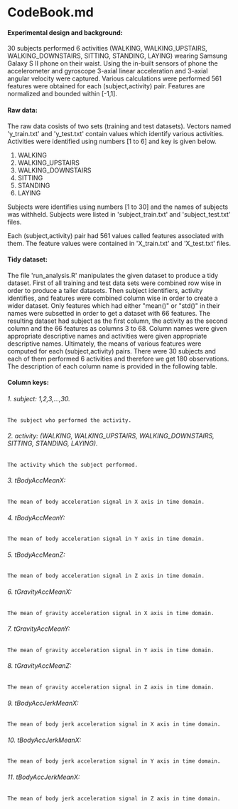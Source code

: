 # CodeBook.md

#### Experimental design and background:
30 subjects performed 6 activities (WALKING, WALKING_UPSTAIRS, WALKING_DOWNSTAIRS, SITTING, STANDING, LAYING) wearing Samsung Galaxy S II phone on their waist. Using the in-built sensors of phone the accelerometer and gyroscope 3-axial linear acceleration and 3-axial angular velocity were captured. Various calculations were performed 561 features were obtained for each (subject,activity) pair. Features are normalized and bounded within [-1,1].

#### Raw data:
The raw data cosists of two sets (training and test datasets). Vectors named 'y_train.txt' and 'y_test.txt' contain values which identify various activities. Activities were identified using numbers [1 to 6] and key is given below.
1. WALKING
2. WALKING_UPSTAIRS
3. WALKING_DOWNSTAIRS
4. SITTING
5. STANDING
6. LAYING

Subjects were identifies using numbers [1 to 30] and the names of subjects was withheld. Subjects were listed in 'subject_train.txt' and 'subject_test.txt' files.

Each (subject,activity) pair had 561 values called features associated with them. The feature values were contained in 'X_train.txt' and 'X_test.txt' files.

#### Tidy dataset:

The file 'run_analysis.R' manipulates the given dataset to produce a tidy dataset. First of all training and test data sets were combined row wise in order to produce a taller datasets. Then subject identifiers, activity identifies, and features were combined column wise in order to create a wider dataset. Only features which had either "mean()" or "std()" in their names were subsetted in order to get a dataset with 66 features. The resulting dataset had subject as the first column, the activity as the second column and the 66 features as columns 3 to 68. Column names were given appropriate descriptive names and activities were given appropriate descriptive names. Ultimately, the means of various features were computed for each (subject,activity) pairs. There were 30 subjects and each of them performed 6 activities and therefore we get 180 observations. The description of each column name is provided in the following table.

#### Column keys:
###### 1. subject: 1,2,3,...,30.
    The subject who performed the activity.
###### 2. activity: (WALKING, WALKING_UPSTAIRS, WALKING_DOWNSTAIRS, SITTING, STANDING, LAYING).
    The activity which the subject performed.
###### 3. tBodyAccMeanX:
    The mean of body acceleration signal in X axis in time domain.
###### 4. tBodyAccMeanY:
    The mean of body acceleration signal in Y axis in time domain.
###### 5. tBodyAccMeanZ:
    The mean of body acceleration signal in Z axis in time domain.
###### 6. tGravityAccMeanX:
    The mean of gravity acceleration signal in X axis in time domain.
###### 7. tGravityAccMeanY:
    The mean of gravity acceleration signal in Y axis in time domain.
###### 8. tGravityAccMeanZ:
    The mean of gravity acceleration signal in Z axis in time domain.
###### 9. tBodyAccJerkMeanX:
    The mean of body jerk acceleration signal in X axis in time domain.
###### 10. tBodyAccJerkMeanX:
    The mean of body jerk acceleration signal in Y axis in time domain.
###### 11. tBodyAccJerkMeanX:
    The mean of body jerk acceleration signal in Z axis in time domain.
